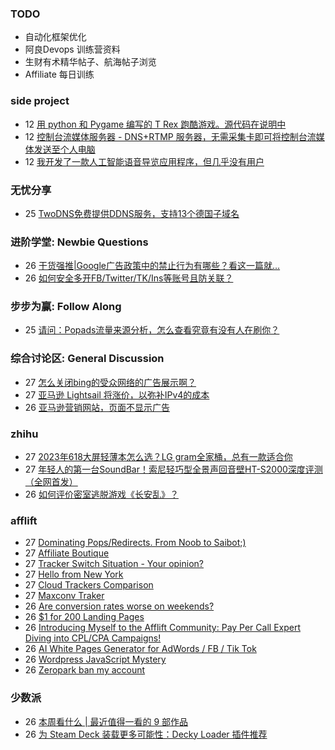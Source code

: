 ### TODO
-  自动化框架优化
-  阿良Devops 训练营资料
-  生财有术精华帖子、航海帖子浏览
-  Affiliate 每日训练

### side project
<!-- sideproject:START -->
-  12 [用 python 和 Pygame 编写的 T Rex 跑酷游戏。源代码在说明中](https://www.youtube.com/watch?v=pZySIXSelCA)
-  12 [控制台流媒体服务器 - DNS+RTMP 服务器，无需采集卡即可将控制台流媒体发送至个人电脑](https://github.com/Aioros/console-streaming-server)
-  12 [我开发了一款人工智能语音导览应用程序，但几乎没有用户](https://www.reddit.com/r/SideProject/comments/18gpp0e/ive_built_an_ai_audio_tour_app_but_have_almost_no/)<!-- sideproject:END -->


### 无忧分享
<!-- ruyo:START -->
-  25 [TwoDNS免费提供DDNS服务，支持13个德国子域名](https://51.ruyo.net/18595.html)<!-- ruyo:END -->

### 进阶学堂: Newbie Questions
<!-- advertcn1:START -->
-  26 [干货强推|Google广告政策中的禁止行为有哪些？看这一篇就...](https://www.advertcn.com/thread-113835-1-1.html)
-  26 [如何安全多开FB/Twitter/TK/Ins等账号且防关联？](https://www.advertcn.com/thread-113830-1-1.html)<!-- advertcn1:END -->

### 步步为赢: Follow Along
<!-- advertcn2:START -->
-  25 [请问：Popads流量来源分析，怎么查看究竟有没有人在刷你？](https://www.advertcn.com/thread-113807-1-1.html)<!-- advertcn2:END -->

### 综合讨论区: General Discussion
<!-- advertcn3:START -->
-  27 [怎么关闭bing的受众网络的广告展示啊？](https://www.advertcn.com/thread-113839-1-1.html)
-  27 [亚马逊 Lightsail 将涨价，以弥补IPv4的成本](https://www.advertcn.com/thread-113837-1-1.html)
-  26 [亚马逊营销网站，页面不显示广告](https://www.advertcn.com/thread-113836-1-1.html)<!-- advertcn3:END -->


### zhihu
<!-- zhihu:START -->
-  27 [2023年618大屏轻薄本怎么选？LG gram全家桶，总有一款适合你](http://zhuanlan.zhihu.com/p/632641888?utm_campaign=rss&utm_medium=rss&utm_source=rss&utm_content=title)
-  27 [年轻人的第一台SoundBar！索尼轻巧型全景声回音壁HT-S2000深度评测（全网首发）](http://zhuanlan.zhihu.com/p/630990296?utm_campaign=rss&utm_medium=rss&utm_source=rss&utm_content=title)
-  26 [如何评价密室逃脱游戏《长安乱》？](http://www.zhihu.com/question/563950552/answer/3045961312?utm_campaign=rss&utm_medium=rss&utm_source=rss&utm_content=title)<!-- zhihu:END -->

### afflift
<!-- afflift:START -->
-  27 [Dominating Pops/Redirects. From Noob to Saibot;&rpar;](https://afflift.com/f/threads/dominating-pops-redirects-from-noob-to-saibot.12496/)
-  27 [Affiliate Boutique](https://afflift.com/f/threads/affiliate-boutique.8028/)
-  27 [Tracker Switch Situation - Your opinion?](https://afflift.com/f/threads/tracker-switch-situation-your-opinion.12531/)
-  27 [Hello from New York](https://afflift.com/f/threads/hello-from-new-york.12537/)
-  27 [Cloud Trackers Comparison](https://afflift.com/f/threads/cloud-trackers-comparison.10165/)
-  27 [Maxconv Traker](https://afflift.com/f/threads/maxconv-traker.12524/)
-  26 [Are conversion rates worse on weekends?](https://afflift.com/f/threads/are-conversion-rates-worse-on-weekends.12536/)
-  26 [$1 for 200 Landing Pages](https://afflift.com/f/threads/1-for-200-landing-pages.12504/)
-  26 [Introducing Myself to the Afflift Community: Pay Per Call Expert Diving into CPL/CPA Campaigns!](https://afflift.com/f/threads/introducing-myself-to-the-afflift-community-pay-per-call-expert-diving-into-cpl-cpa-campaigns.12516/)
-  26 [AI White Pages Generator for AdWords / FB / Tik Tok](https://afflift.com/f/threads/ai-white-pages-generator-for-adwords-fb-tik-tok.12535/)
-  26 [Wordpress JavaScript Mystery](https://afflift.com/f/threads/wordpress-javascript-mystery.12520/)
-  26 [Zeropark ban my account](https://afflift.com/f/threads/zeropark-ban-my-account.12514/)<!-- afflift:END -->

### 少数派
<!-- sspai:START -->
-  26 [本周看什么 | 最近值得一看的 9 部作品](https://sspai.com/post/86118)
-  26 [为 Steam Deck 装载更多可能性：Decky Loader 插件推荐](https://sspai.com/post/85809)<!-- sspai:END -->
